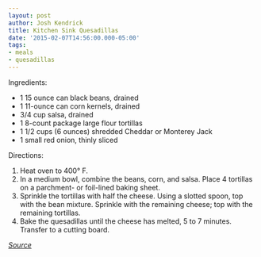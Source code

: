 ```yaml
---
layout: post
author: Josh Kendrick
title: Kitchen Sink Quesadillas
date: '2015-02-07T14:56:00.000-05:00'
tags:
- meals
- quesadillas
---
```


Ingredients:
* 1 15 ounce can black beans, drained
* 1 11-ounce can corn kernels, drained
* 3/4 cup salsa, drained
* 1 8-count package large flour tortillas
* 1 1/2 cups (6 ounces) shredded Cheddar or Monterey Jack
* 1 small red onion, thinly sliced

Directions:
1. Heat oven to 400° F.
2. In a medium bowl, combine the beans, corn, and salsa. Place 4 tortillas on a parchment- or foil-lined baking sheet.
3. Sprinkle the tortillas with half the cheese. Using a slotted spoon, top with the bean mixture. Sprinkle with the remaining cheese; top with the remaining tortillas.
4. Bake the quesadillas until the cheese has melted, 5 to 7 minutes. Transfer to a cutting board.

*[Source](http://www.realsimple.com/food-recipes/browse-all-recipes/kitchen-sink-quesadillas)*